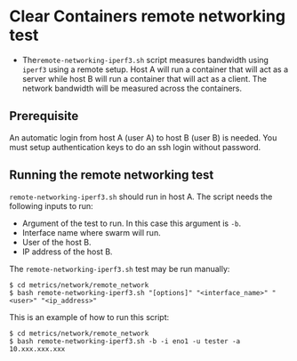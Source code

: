 # Clear Containers remote networking test

- The`remote-networking-iperf3.sh` script measures bandwidth using `iperf3` using a remote setup. Host A will run 
a container that will act as a server while host B will run a container that will act as a client. 
The network bandwidth will be measured across the containers.

## Prerequisite

An automatic login from host A (user A) to host B (user B) is needed. You must setup authentication 
keys to do an ssh login without password.

## Running the remote networking test

`remote-networking-iperf3.sh` should run in host A. The script needs the following inputs to run:
- Argument of the test to run. In this case this argument is `-b`.
- Interface name where swarm will run.
- User of the host B.
- IP address of the host B.

The `remote-networking-iperf3.sh` test may be run manually:

```
$ cd metrics/network/remote_network
$ bash remote-networking-iperf3.sh "[options]" "<interface_name>" "<user>" "<ip_address>"

```

This is an example of how to run this script:

```
$ cd metrics/network/remote_network
$ bash remote-networking-iperf3.sh -b -i eno1 -u tester -a 10.xxx.xxx.xxx

```

